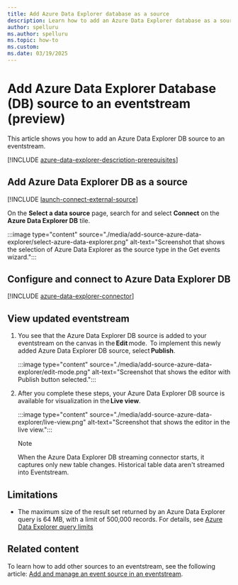 ```yaml
---
title: Add Azure Data Explorer database as a source
description: Learn how to add an Azure Data Explorer database as a source to a Microsoft Fabric eventstream.
author: spelluru
ms.author: spelluru
ms.topic: how-to
ms.custom:
ms.date: 03/19/2025
---
```


# Add Azure Data Explorer Database (DB) source to an eventstream (preview)   
This article shows you how to add an Azure Data Explorer DB source to an eventstream.  

[!INCLUDE [azure-data-explorer-description-prerequisites](./includes/azure-data-explorer-description-prerequisites.md)]


## Add Azure Data Explorer DB as a source   
[!INCLUDE [launch-connect-external-source](./includes/launch-connect-external-source.md)]

On the **Select a data source** page, search for and select **Connect** on the **Azure Data Explorer DB** tile.

:::image type="content" source="./media/add-source-azure-data-explorer/select-azure-data-explorer.png" alt-text="Screenshot that shows the selection of Azure Data Explorer as the source type in the Get events wizard.":::

## Configure and connect to Azure Data Explorer DB
[!INCLUDE [azure-data-explorer-connector](./includes/azure-data-explorer-connector.md)]

## View updated eventstream

1. You see that the Azure Data Explorer DB source is added to your eventstream on the canvas in the **Edit** mode.  To implement this newly added Azure Data Explorer DB source, select **Publish**.  

    :::image type="content" source="./media/add-source-azure-data-explorer/edit-mode.png" alt-text="Screenshot that shows the editor with Publish button selected.":::
1. After you complete these steps, your Azure Data Explorer DB source is available for visualization in the **Live view**.  

    :::image type="content" source="./media/add-source-azure-data-explorer/live-view.png" alt-text="Screenshot that shows the editor in the live view.":::

    > [!NOTE] 
    > When the Azure Data Explorer DB streaming connector starts, it captures only new table changes. Historical table data aren't streamed into Eventstream. 

## Limitations

- The maximum size of the result set returned by an Azure Data Explorer query is 64 MB, with a limit of 500,000 records. For details, see [Azure Data Explorer query limits](/kusto/concepts/query-limits?view=azure-data-explorer)

## Related content
To learn how to add other sources to an eventstream, see the following article: [Add and manage an event source in an eventstream](add-manage-eventstream-sources.md).